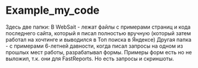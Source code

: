 # Example_my_code

Здесь две папки:
В WebSait - лежат файлы с примерами страниц и кода последнего сайта, который я писал полностью вручную (который затем работал на хочтинге и выводился в Топ поиска в Яндексе)
Другая папка - с примерами 6-летней давности, когда писал запросы на одном из прошлых мест работы, разрабатывал формы.
Примеры форм есть но не выложил, т.к. они для FastReports. Но есть запросы и скриншоты.
